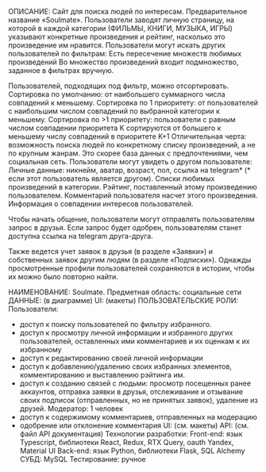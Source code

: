 ОПИСАНИЕ:
Сайт для поиска людей по интересам. Предварительное название «Soulmate».
Пользователи заводят личную страницу, на которой в каждой категории (ФИЛЬМЫ, КНИГИ, МУЗЫКА, ИГРЫ) указывают конкретные произведения и рейтинг, насколько это произведение им нравится.
Пользователи могут искать других пользователей по фильтрам:
Есть пересечение множеств любимых произведений
Во множество произведений входит подмножество, заданное в фильтрах вручную.

Пользователей, подходящих под фильтр, можно отсортировать.
Сортировка по умолчанию: от наибольшего суммарного числа совпадений к меньшему.
Сортировка по 1 приоритету: от пользователей с наибольшим числом совпадений по выбранной категории к меньшему.
Сортировка по >1 приоритету: пользователи с равным числом совпадении приоритета K сортируются от большего к меньшему числу совпадений в приоритете K+1
Отличительная черта: возможность поиска людей по конкретному списку произведений, а не по крупным жанрам. Это скорее база данных с предпочтениями, чем социальная сеть.
Пользователи могут увидеть о другом пользователе:
Личные данные: никнейм, аватар, возраст, пол, ссылка на telegram*
(* если этот пользователь является другом).
Списки любимых произведений в категории. Рэйтинг, поставленный этому произведению пользователем. Комментарий пользователя насчет этого произведения.
Информация о совпадении интересов пользователей.

Чтобы начать общение, пользователи могут отправлять пользователям запрос в друзья. Если запрос будет одобрен, пользователям станет доступна ссылка на telegram друга-друга.

Также ведется учет заявок в друзья (в разделе «Заявки») и собственных заявок другим людям (в разделе «Подписки»). Однажды просмотренные профили пользователей сохраняются в истории, чтобы их можно было повторно найти.

НАИМЕНОВАНИЕ: Soulmate.
Предметная область: социальные сети
ДАННЫЕ: (в диаграмме)
UI: (макеты)
ПОЛЬЗОВАТЕЛЬСКИЕ РОЛИ:
Пользователи:
- доступ к поиску пользователей по фильтру избранного.
- доступ к просмотру личной информации и избранного других пользователей, оставленных ими комментариев и их оценкам к их избранному
- доступ к редактированию своей личной информации
- доступ к добавлению/удалению своих избранных элементов, комментированию и выставлению рэйтинга им.
- доступ к созданию связей с людьми: просмотр посещенных ранее аккаунтов, отправка заявки в друзья, отслеживание и отзывание своих подписок (отправленных, но не принятых заявок), удаление из друзей.
Модератор: 1 человек
- доступ к содержимому комментариев, отправленных на модерацию
- одобрение или отклонение комментария
UI: (см. макеты)
API: (см. файл API документация)
Технологии разработки:
Front-end: язык Typescript, библиотеки React, Redux, RTX Query, oauth Yandex, Material UI
Back-end: язык Python, библиотеки Flask, SQL Alchemy
СУБД: MySQL
Тестирование: ручное
